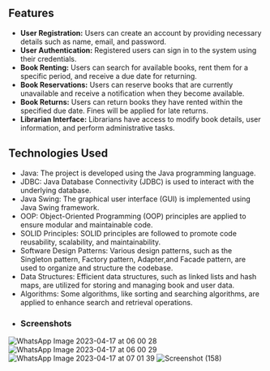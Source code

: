 ## Features

- **User Registration:** Users can create an account by providing necessary details such as name, email, and password.
- **User Authentication:** Registered users can sign in to the system using their credentials.
- **Book Renting:** Users can search for available books, rent them for a specific period, and receive a due date for returning.
- **Book Reservations:** Users can reserve books that are currently unavailable and receive a notification when they become available.
- **Book Returns:** Users can return books they have rented within the specified due date. Fines will be applied for late returns.
- **Librarian Interface:** Librarians have access to modify book details, user information, and perform administrative tasks.

## Technologies Used

- Java: The project is developed using the Java programming language.
- JDBC: Java Database Connectivity (JDBC) is used to interact with the underlying database.
- Java Swing: The graphical user interface (GUI) is implemented using Java Swing framework.
- OOP: Object-Oriented Programming (OOP) principles are applied to ensure modular and maintainable code.
- SOLID Principles: SOLID principles are followed to promote code reusability, scalability, and maintainability.
- Software Design Patterns: Various design patterns, such as the Singleton pattern, Factory pattern, Adapter,and Facade pattern, are used to organize and structure the codebase.
- Data Structures: Efficient data structures, such as linked lists and hash maps, are utilized for storing and managing book and user data.
- Algorithms: Some algorithms, like sorting and searching algorithms, are applied to enhance search and retrieval operations.
- ### Screenshots
![WhatsApp Image 2023-04-17 at 06 00 28](https://github.com/Moutasem-Salah/Library-Management-System/assets/125928209/24d66161-d541-43a8-821f-2cc59384e6a5)
![WhatsApp Image 2023-04-17 at 06 00 29](https://github.com/Moutasem-Salah/Library-Management-System/assets/125928209/d6bc3998-9daa-4dae-b9a2-68994dde0365)
![WhatsApp Image 2023-04-17 at 07 01 39](https://github.com/Moutasem-Salah/Library-Management-System/assets/125928209/1b98e678-30a1-4f98-97fb-2f05383d6e0a)
![Screenshot (158)](https://github.com/Moutasem-Salah/Library-Management-System/assets/125928209/4579bdc7-2a0f-4124-89cb-d57c469f1d9a)

